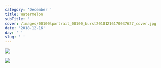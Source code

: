 ```yaml
---
category: 'December '
title: Watermelon
subTitle: ' '
cover: /images/00100lportrait_00100_burst20181216170037627_cover.jpg
date: '2018-12-16'
day: ' '
slug: ' '
---
```

![](/images/00100lportrait_00100_burst20181216170037627_cover.jpg)

![](/images/00100lportrait_00100_burst20181216170039455_cover.jpg)

